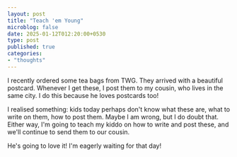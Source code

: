 ```yaml
---
layout: post
title: "Teach 'em Young"
microblog: false
date: 2025-01-12T012:20:00+0530
type: post
published: true
categories:
- "thoughts"
---
```


I recently ordered some tea bags from TWG. They arrived with a beautiful postcard. Whenever I get these, I post them to my cousin, who lives in the same city. I do this because he loves postcards too! 

I realised something: kids today perhaps don't know what these are, what to write on them, how to post them. Maybe I am wrong, but I do doubt that. Either way, I'm going to teach my kiddo on how to write and post these, and we'll continue to send them to our cousin. 

He's going to love it! I'm eagerly waiting for that day! 
